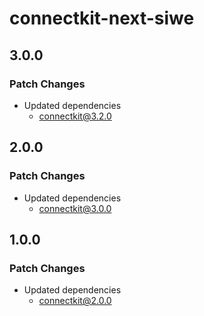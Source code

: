 # connectkit-next-siwe

## 3.0.0

### Patch Changes

- Updated dependencies
  - connectkit@3.2.0

## 2.0.0

### Patch Changes

- Updated dependencies
  - connectkit@3.0.0

## 1.0.0

### Patch Changes

- Updated dependencies
  - connectkit@2.0.0
